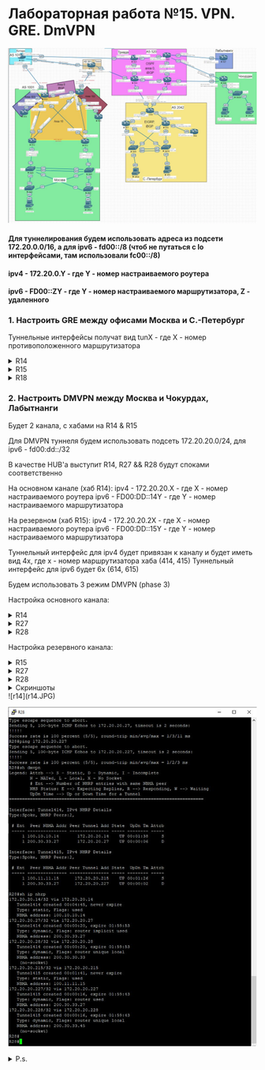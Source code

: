 # Лабораторная работа №15. VPN. GRE. DmVPN

![top](top.jpg)

#### Для туннелирования будем использовать адреса из подсети 172.20.0.0/16, а для ipv6 - fd00::/8 (чтоб не путаться с lo интерфейсами, там использовали fc00::/8)
#### ipv4 - 172.20.0.Y - где Y - номер настраиваемого роутера
#### ipv6 - FD00::ZY - где Y - номер настраиваемого маршрутизатора, Z - удаленного

### 1. Настроить GRE между офисами Москва и С.-Петербург

Туннельные интерфейсы получат вид tunX - где Х - номер противоположенного маршрутизатора

<details>
 <summary>R14</summary>

``` bash

conf t
int tun18
  ip addr 172.20.0.14 255.255.255.252
  tunnel source 100.10.10.14
  tunnel destination 200.20.20.20
  no shut

  int tun1806
  ipv6 enable
  ipv6 address FE80::14 link-local
  ipv6 address FD00::1814/128
  tunnel source Ethernet0/2
  tunnel destination 2001:ABCD:20:1824::18
  tunnel mode gre ipv6
  no shut
  end
wr mem

```
</details>

<details>
 <summary>R15</summary>

``` bash

conf t
int tun18
  ip addr 172.20.1.15 255.255.255.252
  tunnel source 100.11.11.15
  tunnel destination 200.20.20.35
  no shut

  int tun1806
  ipv6 enable
  ipv6 address FE80::15 link-local
  ipv6 address FD00::1815/127
  tunnel source 2001:ABCD:10:1521::15
  tunnel destination 2001:ABCD:20:1826::18
  tunnel mode gre ipv6
  no shut
  end
wr mem

```
</details>

<details>
 <summary>R18</summary>

``` bash

conf t
int tun14
  ip addr 172.20.0.18 255.255.255.252
  tunnel source 200.20.20.20
  tunnel destination 100.10.10.14
  no shut

  int tun1406
  ipv6 enable
  ipv6 address FE80::18 link-local
  ipv6 address FD00::1418/128
  tunnel source Ethernet0/3
  tunnel destination 2001:ABCD:10:1422::14 
  tunnel mode gre ipv6
  no shut

int tun15
  ip addr 172.20.1.18 255.255.255.252
  tunnel source 200.20.20.35
  tunnel destination 100.11.11.15
  no shut

  int tun1506
  ipv6 enable
  ipv6 address FE80::18 link-local
  ipv6 address FD00::1518/128
  tunnel source 2001:ABCD:20:1826::18
  tunnel destination 2001:ABCD:10:1521::15
  tunnel mode gre ipv6
  no shut
  end
wr mem

```
</details>


### 2. Настроить DMVPN между Москва и Чокурдах, Лабытнанги

Будет 2 канала, с хабами на R14 & R15

Для DMVPN туннеля будем использовать подсеть 172.20.20.0/24, для ipv6 - fd00:dd::/32

В качестве HUB'a выступит R14, R27 && R28 будут споками соответственно

На основном канале (хаб R14):
ipv4 - 172.20.20.X - где X - номер настраиваемого роутера
ipv6 - FD00:DD::14Y - где Y - номер настраиваемого маршрутизатора

На резервном (хаб R15):
ipv4 - 172.20.20.2X - где X - номер настраиваемого роутера
ipv6 - FD00:DD::15Y - где Y - номер настраиваемого маршрутизатора

Туннельный интерфейс для ipv4 будет привязан к каналу и будет иметь вид 4x, где х - номер маршрутизатора хаба (414, 415)
Туннельный интерфейс для ipv6 будет 6x (614, 615)

Будем использовать 3 режим DMVPN (phase 3)

Настройка основного канала: 

<details>
 <summary>R14</summary>

 ``` bash

conf t
int tun414
  desc "DMVPN_ipv4_(hub)"
  ip addr 172.20.20.14 255.255.255.192
  ip nhrp auth 1
  ip nhrp network-id 1
  ip nhrp map multicast dynamic
  ip nhrp redirect
  tunnel source Ethernet0/2
  tunnel mode gre multipoint
  no shut
  end
 wr mem


 ```
</details>

<details>
 <summary>R27</summary>

 ``` bash

conf t
int tun414
  desc "DMVPN_ipv4_(spoke)"
  ip addr 172.20.20.27 255.255.255.192
  ip nhrp auth 1
  ip nhrp network-id 1
  ip nhrp nhs 172.20.20.14
  ip nhrp map 172.20.20.14 100.10.10.14
  ip nhrp map multicast 100.10.10.14
  ip nhrp shortcut
  ip nhrp redirect
  tunnel mode gre multipoint
  tunnel source e0/0
  ip ospf priority 0
  ipv6 ospf priority 0
  no shut
  end
 wr mem

 ```
</details>


<details>
 <summary>R28</summary>

 ``` bash

conf t
int tun414
  desc "DMVPN_ipv4_(spoke)"
  ip addr 172.20.20.28 255.255.255.192
  ip nhrp auth 1
  ip nhrp network-id 1
  ip nhrp nhs 172.20.20.14
  ip nhrp map 172.20.20.14 100.10.10.14
  ip nhrp map multicast 100.10.10.14
  ip nhrp shortcut
  ip nhrp redirect
  tunnel mode gre multipoint
  tunnel source Ethernet0/0
  no shut
  end
 wr mem

 ```
</details>

Настройка резервного канала: 

<details>
 <summary>R15</summary>

 ``` bash

conf t
int tun415
  desc "DMVPN_ipv4_(hub)"
  ip addr 172.20.20.215 255.255.255.192
  ip nhrp auth 1
  ip nhrp network-id 2
  ip nhrp map multicast dynamic
  ip nhrp redirect
  ip ospf priority 10
  tunnel source Ethernet0/2
  tunnel mode gre multipoint
  no shut
  end
 wr mem


 ```
</details>

<details>
 <summary>R27</summary>

 ``` bash

conf t
int tun415
  desc "DMVPN_ipv4_(spoke)"
  ip addr 172.20.20.227 255.255.255.192
  ip nhrp auth 1
  ip nhrp network-id 2
  ip nhrp nhs 172.20.20.215
  ip nhrp map 172.20.20.215 100.11.11.15
  ip nhrp map multicast 100.11.11.15
  ip nhrp shortcut
  ip nhrp redirect
  tunnel mode gre multipoint
  tunnel source e0/0
  no shut
  end
 wr mem

 ```
</details>


<details>
 <summary>R28</summary>

 ``` bash

conf t
int tun415
  desc "DMVPN_ipv4_(spoke)"
  ip addr 172.20.20.228 255.255.255.192
  ip nhrp auth 1
  ip nhrp network-id 2
  ip nhrp nhs 172.20.20.215
  ip nhrp map 172.20.20.215 100.11.11.15
  ip nhrp map multicast 100.11.11.15
  ip nhrp shortcut
  ip nhrp redirect
  tunnel mode gre multipoint
  tunnel source Ethernet0/1
  no shut
  end
 wr mem

 ```
</details>


<details>
 <summary>Скриншоты</summary>

![ping](ping.jpg)



</details>![r14](r14.JPG)

![R28](R28.JPG)

<details>
 <summary>P.s.</summary>

Не смог завезти в OSPF Чокурдах и Лабытнанги (NBMA)
Прописывал в тоннельном интерфейсе хаба и споков 
ip ospf network broadcast
На хабе 
router ospf 1
network 172.20.20.0 0.0.0.63 area 0
На споках
network 172.20.20.0 0.0.0.63 area 0 (от R14)
network 172.20.20.192 0.0.0.63 area 0 (от R15)
network 1.1.40.27 0.0.0.0 area 27
В результате соседство не устанавливалось
Также пробовал в тун интерфейсax:
ip ospf network non-broadcast
И прописывая вручную соседей на каждом устройстве
neighbor 172.20.20.27 (в хабе)
neighbor 172.20.20.14 (в споке)
Pезультат - отсутствие результата.
Пришел(ли) к выводу, что проблема в эмуляторе eve-ng
</details>

